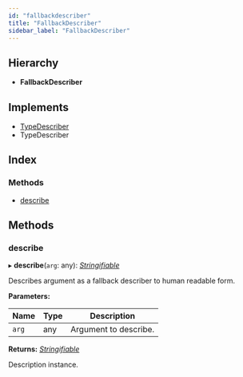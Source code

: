 ```yaml
---
id: "fallbackdescriber"
title: "FallbackDescriber"
sidebar_label: "FallbackDescriber"
---
```


## Hierarchy

* **FallbackDescriber**

## Implements

* [TypeDescriber](../interfaces/types.typedescriber.md)
* TypeDescriber

## Index

### Methods

* [describe](fallbackdescriber.md#describe)

## Methods

###  describe

▸ **describe**(`arg`: any): *[Stringifiable](../interfaces/types.stringifiable.md)*

Describes argument as a fallback describer to human readable form.

**Parameters:**

Name | Type | Description |
------ | ------ | ------ |
`arg` | any | Argument to describe. |

**Returns:** *[Stringifiable](../interfaces/types.stringifiable.md)*

Description instance.
